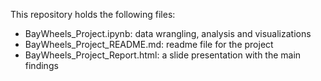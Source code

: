 This repository holds the following files:

- BayWheels_Project.ipynb: data wrangling, analysis and visualizations 
- BayWheels_Project_README.md: readme file for the project
- BayWheels_Project_Report.html: a slide presentation with the main findings 


